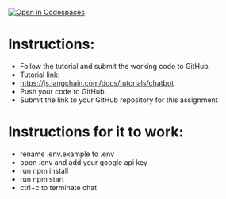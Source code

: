 [![Open in Codespaces](https://classroom.github.com/assets/launch-codespace-2972f46106e565e64193e422d61a12cf1da4916b45550586e14ef0a7c637dd04.svg)](https://classroom.github.com/open-in-codespaces?assignment_repo_id=19967083)

# Instructions:

- Follow the tutorial and submit the working code to GitHub.
- Tutorial link:
- https://js.langchain.com/docs/tutorials/chatbot
- Push your code to GitHub.
- Submit the link to your GitHub repository for this assignment

# Instructions for it to work:

- rename .env.example to .env
- open .env and add your google api key
- run npm install
- run npm start
- ctrl+c to terminate chat
